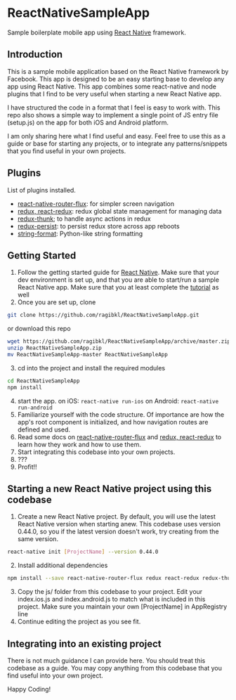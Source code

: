 # ReactNativeSampleApp
Sample boilerplate mobile app using [React Native](https://facebook.github.io/react-native/) framework.

## Introduction
This is a sample mobile application based on the React Native framework by Facebook. This app is designed to be an easy starting base to develop any app using React Native. This app combines some react-native and node plugins that I find to be very useful when starting a new React Native app. 

I have structured the code in a format that I feel is easy to work with. This repo also shows a simple way to implement a single point of JS entry file (setup.js) on the app for both iOS and Android platform.

I am only sharing here what I find useful and easy. Feel free to use this as a guide or base for starting any projects, or to integrate any patterns/snippets that you find useful in your own projects.

## Plugins
List of plugins installed.

- [react-native-router-flux](https://github.com/aksonov/react-native-router-flux): for simpler screen navigation
- [redux, react-redux](http://redux.js.org/): redux global state management for managing data
- [redux-thunk](http://redux.js.org/docs/advanced/AsyncActions.html); to handle async actions in redux
- [redux-persist](https://github.com/rt2zz/redux-persist): to persist redux store across app reboots
- [string-format](https://www.npmjs.com/package/string-format): Python-like string formatting

## Getting Started

1. Follow the getting started guide for [React Native](https://facebook.github.io/react-native/docs/getting-started.html). Make sure that your dev environment is set up, and that you are able to start/run a sample React Native app. Make sure that you at least complete the [tutorial](https://facebook.github.io/react-native/docs/tutorial.html) as well
2. Once you are set up, clone
```bash
git clone https://github.com/ragibkl/ReactNativeSampleApp.git
```
   or download this repo
```bash
wget https://github.com/ragibkl/ReactNativeSampleApp/archive/master.zip -O ReactNativeSampleApp.zip
unzip ReactNativeSampleApp.zip
mv ReactNativeSampleApp-master ReactNativeSampleApp
```
3. cd into the project and install the required modules
```bash
cd ReactNativeSampleApp
npm install
```
4. start the app.
   on iOS: `react-native run-ios`
   on Android: `react-native run-android`
5. Familiarize yourself with the code structure. Of importance are how the app's root component is initialized, and how navigation routes are defined and used.
6. Read some docs on [react-native-router-flux](https://github.com/aksonov/react-native-router-flux) and [redux, react-redux](http://redux.js.org/) to learn how they work and how to use them.
7. Start integrating this codebase into your own projects.
8. ???
9. Profit!!

## Starting a new React Native project using this codebase

1. Create a new React Native project. By default, you will use the latest React Native version when starting anew. This codebase uses version 0.44.0, so you if the latest version doesn't work, try creating from the same version.
```bash
react-native init [ProjectName] --version 0.44.0
```
2. Install additional dependencies
```bash
npm install --save react-native-router-flux redux react-redux redux-thunk redux-persist string-format
```
3. Copy the js/ folder from this codebase to your project. Edit your index.ios.js and index.android.js to match what is included in this project. Make sure you maintain your own [ProjectName] in AppRegistry line
4. Continue editing the project as you see fit.

## Integrating into an existing project
There is not much guidance I can provide here. You should treat this codebase as a guide. You may copy anything from this codebase that you find useful into your own project.

Happy Coding!
